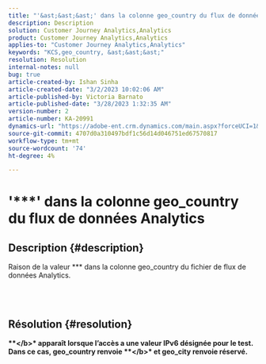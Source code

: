 ```yaml
---
title: "'&ast;&ast;&ast;' dans la colonne geo_country du flux de données Analytics"
description: Description
solution: Customer Journey Analytics,Analytics
product: Customer Journey Analytics,Analytics
applies-to: "Customer Journey Analytics,Analytics"
keywords: "KCS,geo_country, &ast;&ast;&ast;"
resolution: Resolution
internal-notes: null
bug: true
article-created-by: Ishan Sinha
article-created-date: "3/2/2023 10:02:06 AM"
article-published-by: Victoria Barnato
article-published-date: "3/28/2023 1:32:35 AM"
version-number: 2
article-number: KA-20991
dynamics-url: "https://adobe-ent.crm.dynamics.com/main.aspx?forceUCI=1&pagetype=entityrecord&etn=knowledgearticle&id=0c34d748-e1b8-ed11-83fe-6045bd0065f9"
source-git-commit: 4707d0a310497bdf1c56d14d046751ed67570817
workflow-type: tm+mt
source-wordcount: '74'
ht-degree: 4%

---
```


# &#39;\*\*\*&#39; dans la colonne geo_country du flux de données Analytics

## Description {#description}

Raison de la valeur \*\*\* dans la colonne geo_country du fichier de flux de données Analytics.



<br> 

## Résolution {#resolution}

<b>\*\*&lt;/b>* apparaît lorsque l’accès a une valeur IPv6 désignée pour le test. Dans ce cas, geo_country renvoie <b>\*\*&lt;/b>* et geo_city renvoie <b>réservé</b>.
 
